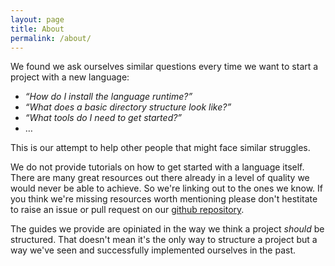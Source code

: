 ```yaml
---
layout: page
title: About
permalink: /about/
---
```


We found we ask ourselves similar questions every time we want to start a project with a new language:

- _&ldquo;How do I install the language runtime?&rdquo;_
- _&ldquo;What does a basic directory structure look like?&rdquo;_
- _&ldquo;What tools do I need to get started?&rdquo;_
- &hellip;

This is our attempt to help other people that might face similar struggles.

We do not provide tutorials on how to get started with a language itself.
There are many great resources out there already in a level of quality we would never be able to achieve.
So we're linking out to the ones we know.
If you think we're missing resources worth mentioning please don't hestitate to raise an issue or pull request on our <a href="https://github.com/vanilla-project/vanilla-project.github.io">github repository</a>.

The guides we provide are opiniated in the way we think a project _should_ be structured.
That doesn't mean it's the only way to structure a project but a way we've seen and successfully implemented ourselves in the past.

